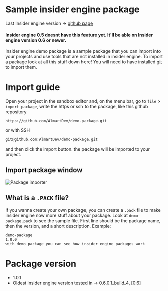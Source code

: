 # Sample insider engine package
Last Insider engine version -> [github page](https://github.com/almartdev/insiderengine)

#### Insider engine 0.5 doesnt have this feature yet. It'll be able on Insider engine version 0.6 or newer.

Insider engine demo package is a sample package that you can import into your projects and use tools that are not installed in insider engine. To import a package look at all this stuff down here! You will need to have installed [git](https://git-scm.com/downloads) to import them.

# Import guide
Open your project in the sandbox editor and, on the menu bar, go to ```file``` > ```import package```, write the https or ssh to the package, like this github repository
```
https://github.com/AlmartDev/demo-package.git
```
or with SSH
```
git@github.com:AlmartDev/demo-package.git
```
and then click the import button.
the package will be imported to your project. 

  ## Import package window
  ![Package importer](https://github.com/AlmartDev/InsiderEngine/blob/f47896e5379fa23e052a660aec5953c153331164/Screenshots/ImportPackageWindow.png)
  
  ## What is a ```.PACK``` file?
  If you wanna create your own package, you can create a ```.pack``` file to make insider engine now more stuff about your package. Look at ```demo-package.pack``` to see the sample file. First line should be the package name, then the version, and a short description. Example:
  ```
demo-package
1.0.0
with demo package you can see how insider engine packages work
  ```
# Package version
 - 1.0.1
 - Oldest insider engine version tested in -> 0.6.0.1_build_4, [0.6]
